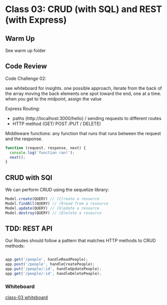 # Class 03: CRUD (with SQL) and REST (with Express)

## Warm Up

See warm up folder

## Code Review

Code Challenge 02:

see whiteboard for insights.  one possible approach, iterate from the back of the array moving the back elements one spot toward the end, one at a time.  when you get to the midpoint, assign the value

Express Routing:

- paths (http://localhost:3000/hello) / sending requests to different routes
- HTTP method (GET/ POST /PUT / DELETE)

Middleware functions: any function that runs that runs between the request and the response.

```javascript
function (request, response, next) {
  console.log('function ran!');
  next();
}
```

## CRUD with SQl

We can perform CRUD using the sequelize library:

```javascript
Model.create(QUERY) // (C)reate a resource
Model.findAll(QUERY) // (R)ead from a resource
Model.update(QUERY) // (U)pdate a resource
Model.destroy(QUERY) // (D)elete a resource
```

## TDD: REST API

Our Routes should follow a pattern that matches HTTP methods to CRUD methods:

```javascript

app.get('/people', handleReadPeople);
app.post('/people', handleCreatePeople);
app.put('/people/:id', handleUpdatePeople);
app.get('/people/:id', handleDeletePeople);

```

###  Whiteboard

[class-03 whiteboard](https://projects.invisionapp.com/freehand/document/zksZrOoiu)
